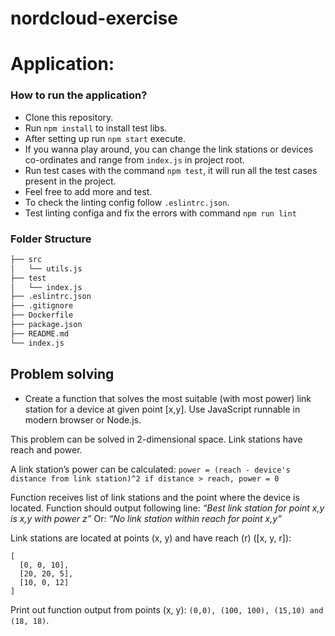 # nordcloud-exercise

# Application:
### How to run the application?
- Clone this repository.
- Run `npm install` to install test libs.
- After setting up run `npm start` execute.
- If you wanna play around, you can change the link stations or devices co-ordinates and range from `index.js` in project root.
- Run test cases with the command `npm test`, it will run all the test cases present in the project.
- Feel free to add more and test.
- To check the linting config follow `.eslintrc.json`.
- Test linting configa and fix the errors with command `npm run lint`

### Folder Structure
```bash
├── src
│   └── utils.js
├── test
│   └── index.js
├── .eslintrc.json
├── .gitignore
├── Dockerfile
├── package.json
├── README.md
└── index.js
```

## Problem solving
- Create a function that solves the most suitable (with most power) link station for a device at given point [x,y]. 
Use JavaScript runnable in modern browser or Node.js.

This problem can be solved in 2-dimensional space. Link stations have reach and power.

A link station’s power can be calculated: 
`power = (reach - device's distance from link station)^2 if distance > reach, power = 0`

Function receives list of link stations and the point where the device is located.
Function should output following line:
_“Best link station for point x,y is x,y with power z”_
Or:
_“No link station within reach for point x,y”_

Link stations are located at points (x, y) and have reach (r) ([x, y, r]): 
```
[
  [0, 0, 10],
  [20, 20, 5],
  [10, 0, 12]
]
```
Print out function output from points (x, y): 
`(0,0), (100, 100), (15,10) and (18, 18)`.